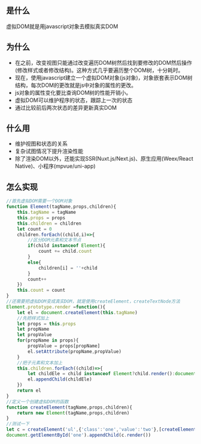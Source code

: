 ## 是什么
虚拟DOM就是用javascript对象去模拟真实DOM
## 为什么
- 在之前，改变视图只能通过改变遍历DOM树然后找到要修改的DOM然后操作(修改样式或者修改结构)。这种方式几乎要遍历整个DOM树，十分耗时。
- 现在，使用javascript建立一个虚拟DOM对象(js对象)，对象嵌套表示DOM树结构，每次DOM的更改就是js中对象的属性的更改。
- js对象的属性变化要比查询DOM树的性能开销小。
- 虚拟DOM可以维护程序的状态，跟踪上一次的状态
- 通过比较前后两次状态的差异更新真实DOM

## 什么用
- 维护视图和状态的关系
- 复杂试图情况下提升渲染性能
- 除了渲染DOM以外，还能实现SSR(Nuxt.js/Next.js)、原生应用(Weex/React Native)、小程序(mpvue/uni-app)
## 怎么实现
```javascript
//首先虚拟DOM需要一个DOM对象
function Element(tagName,props,children){
    this.tagName = tagName
    this.props = props
    this.children = children
    let count = 0
    children.forEach((child,i)=>{
        //区分DOM元素和文本节点
        if(child instanceof Element){
            count += child.count
        }
        else{
            children[i] = ''+child
        }
        count++
    })
    this.count = count
}
//还需要把虚拟DOM变成真实DOM，就是使用createElement，createTextNode方法
Element.prototype.render =function(){
    let el = document.createElement(this.tagName)
    //先把样式加上
    let props = this.props
    let propName
    let propValue
    for(propName in props){
        propValue = props[propName]
        el.setAttribute(propName,propValue)
    }
    //把子元素和文本加上
    this.children.forEach((child)=>{
        let childEle = child instanceof Element?child.render():document.createTextNode(child)
        el.appendChild(childEle)
    })
    return el
}
//定义一个创建虚拟DOM的函数
function createElement(tagName,props,children){
    return new Element(tagName,props,children)
}
//测试一下
let c = createElement('ul',{'class':'one','value':'two'},[createElement('li',{'class':'li2'},[]),'ul'])
document.getElementById('one').appendChild(c.render())
```
